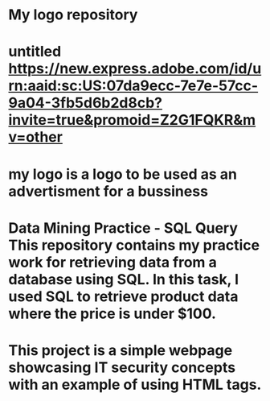 # My logo repository 
# untitled https://new.express.adobe.com/id/urn:aaid:sc:US:07da9ecc-7e7e-57cc-9a04-3fb5d6b2d8cb?invite=true&promoid=Z2G1FQKR&mv=other
# my logo is a logo to be used as an advertisment for a bussiness 
# Data Mining Practice - SQL Query This repository contains my practice work for retrieving data from a database using SQL. In this task, I used SQL to retrieve product data where the price is under $100.
# This project is a simple webpage showcasing IT security concepts with an example of using HTML tags.
